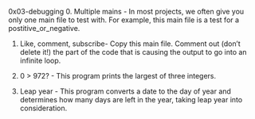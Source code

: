0x03-debugging
0. Multiple mains - In most projects, we often give you only one main file to test with. For example, this main file is a test for a postitive_or_negative.

1. Like, comment, subscribe- Copy this main file. Comment out (don’t delete it!) the part of the code that is causing the output to go into an infinite loop.

2. 0 > 972? - This program prints the largest of three integers.

3. Leap year - This program converts a date to the day of year and determines how many days are left in the year, taking leap year into consideration.
